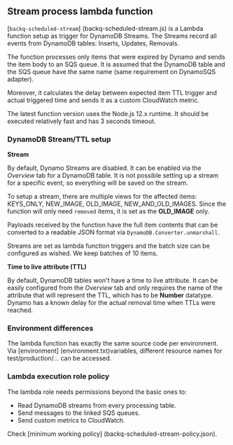 ## Stream process lambda function ##

[`backq-scheduled-stream`] (backq-scheduled-stream.js) is a Lambda function setup as trigger for DynamoDB Streams. The Streams record all events from DynamoDB tables: Inserts, Updates, Removals.

The function processes only items that were expired by Dynamo and sends the item body to an SQS queue. It is assumed that the DynamoDB table and the SQS queue have the same name (same requirement on DynamoSQS adapter).

Moreover, it calculates the delay between expected item TTL trigger and actual triggered time and sends it as a custom CloudWatch metric.

The latest function version uses the Node.js 12.x runtime. It should be executed relatively fast and has 3 seconds timeout.


### DynamoDB Stream/TTL setup ###

**Stream**

By default, Dynamo Streams are disabled. It can be enabled via the *Overview* tab for a DynamoDB table. It is not possible setting up a stream for a specific event, so everything will be saved on the stream.

To setup a stream, there are multiple views for the affected items: KEYS_ONLY, NEW_IMAGE, OLD_IMAGE, NEW_AND_OLD_IMAGES. Since the function will only need `removed` items, it is set as the **OLD_IMAGE** only.

Payloads received by the function have the full item contents that can be converted to a readable JSON format via `DynamoDB.Converter.unmarshall`.

Streams are set as lambda function triggers and the batch size can be configured as wished. We keep batches of 10 items.

**Time to live attribute (TTL)**

By default, DynamoDB tables won't have a time to live attribute. It can be easily configured from the *Overview* tab and only requires the name of the attribute that will represent the TTL, which has to be **Number** datatype. Dynamo has a known delay for the actual removal time when TTLs were reached.


### Environment differences ###

The lambda function has exactly the same source code per environment. Via [environment] (environment.txt)variables, different resource names for test/production/... can be accessed.


### Lambda execution role policy ##

The lambda role needs permissions beyond the basic ones to:
- Read DynamoDB streams from every processing table.
- Send messages to the linked SQS queues.
- Send custom metrics to CloudWatch.

Check [minimum working policy] (backq-scheduled-stream-policy.json).